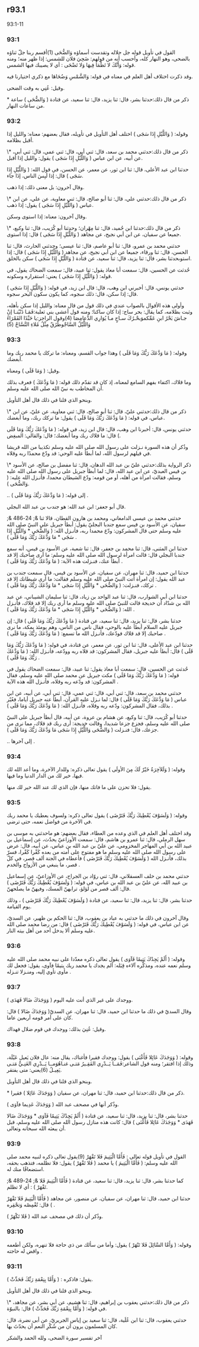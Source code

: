 ## r93.1
93:1-11
### 93:1
القول في تأويل قوله جل جلاله وتقدست أسماؤه وَالضُّحَى (1)أقسم ربنا جلّ ثناؤه بالضحى، وهو النهار كله، وأحسب أنه من قولهم: ضَحِيَ فلان للشمس: إذا ظهر منه؛ ومنه قوله: وَأَنَّكَ لا تَظْمَأُ فِيهَا وَلا تَضْحَى : أي لا يصيبك فيها الشمس.

وقد ذكرت اختلاف أهل العلم في معناه في قوله: وَالشَّمْسِ وَضُحَاهَا مع ذكري اختيارنا فيه.

وقيل: عُنِي به وقت الضحى.

\* ذكر من قال ذلك:حدثنا بشر، قال: ثنا يزيد، قال: ثنا سعيد، عن قتادة ( وَالضُّحَى ) ساعة من ساعات النهار.

### 93:2
وقوله: ( وَاللَّيْلِ إِذَا سَجَى ) اختلف أهل التأويل في تأويله، فقال بعضهم: معناه: والليل إذا أقبل بظلامه.

\\* ذكر من قال ذلك:حدثني محمد بن سعد، قال: ثني أبي، قال: ثني عمي، قال: ثني أبي، عن أبيه، عن ابن عباس ( وَاللَّيْلِ إِذَا سَجَى ) يقول: والليل إذا أقبل.

حدثنا ابن عبد الأعلى، قال: ثنا ابن ثور، عن معمر، عن الحسن، في قول الله: ( وَاللَّيْلِ إِذَا سَجَى ) قال: إذا لَبِسَ الناس، إذَا جاء.

وقال آخرون: بل معنى ذلك: إذا ذهب.

\\* ذكر من قال ذلك:حدثني علي، قال: ثنا أبو صالح، قال: ثني معاوية، عن علي، عن ابن عباس ( وَاللَّيْلِ إِذَا سَجَى ) يقول: إذا ذهب.

وقال آخرون: معناه: إذا استوى وسكن.

\\* ذكر من قال ذلك:حدثنا ابن حُميد، قال: ثنا مِهْران؛ وحدثنا أبو كُرَيب، قال: ثنا وكيع، جميعا عن سفيان، عن ابن أبي نجيح، عن مجاهد ( وَاللَّيْلِ إِذَا سَجَى ) قال: إذا استوى.

حدثني محمد بن عمرو، قال: ثنا أبو عاصم، قال: ثنا عيسى؛ وحدثني الحارث، قال: ثنا الحسن، قال: ثنا ورقاء، جميعا عن ابن أبي نجيح، عن مجاهد ( وَاللَّيْلِ إِذَا سَجَى ) قال: إذا استوىحدثنا بشر، قال: ثنا يزيد، قال: ثنا سعيد، عن قتادة ( وَاللَّيْلِ إِذَا سَجَى ) سكن بالخلق.

حُدثت عن الحسين، قال: سمعت أبا معاذ يقول: ثنا عبيد، قال: سمعت الضحاك يقول، في قوله: ( وَاللَّيْلِ إِذَا سَجَى ) يعني: استقراره وسكونه.

حدثني يونس، قال: أخبرني ابن وهب، قال: قال ابن زيد، في قوله: ( وَاللَّيْلِ إِذَا سَجَى ) قال: إذا سكن، قال: ذلك سجوه، كما يكون سكون البحر سجوه.

وأولى هذه الأقوال بالصواب عندي في ذلك قول من قال معناه: والليل إذا سكن بأهله، وثبت بظلامه، كما يقال: بحر ساج: إذا كان ساكنا؛ ومنه قول أعشى بني ثعلبة:فَمَـا ذَنْبُنـا إنْ جـاشَ بَحْرُ ابنِ عَمِّكموَبحْـرُكَ سـاجٍ مـا يُوَارِي الدَّعامِصَا (4)وقول الراجز:يا حَبَّذَا القَمْرَاءُ وَاللَّيْلُ السَّاجْوطُرُقٌ مِثْلُ مُلاءِ النَّسَّاجْ (5)

### 93:3
وقوله: ( مَا وَدَّعَكَ رَبُّكَ وَمَا قَلَى ) وهذا جواب القسم، ومعناه: ما تركك يا محمد ربك وما أبغضك.

وقيل: ( وَمَا قَلَى ) ومعناه.

وما قلاك، اكتفاء بفهم السامع لمعناه، إذ كان قد تقدّم ذلك قوله: ( مَا وَدَّعَكَ ) فعرف بذلك أن المخاطب به نبيّ الله صلى الله عليه وسلم.

وبنحو الذي قلنا في ذلك قال أهل التأويل.

\\* ذكر من قال ذلك:حدثني عليّ، قال: ثنا أبو صالح، قال: ثني معاوية، عن عليّ، عن ابن عباس، في قوله: ( مَا وَدَّعَكَ رَبُّكَ وَمَا قَلَى ) يقول: ما تركك ربك، وما أبغضك.

حدثني يونس، قال: أخبرنا ابن وهب، قال: قال ابن زيد، في قوله: ( مَا وَدَّعَكَ رَبُّكَ وَمَا قَلَى ) قال: ما قلاك ربك وما أبغضك؛ قال: والقالي: المبغِض.

وذُكر أن هذه السورة نـزلت على رسول الله صلى الله عليه وسلم تكذيبا من الله قريشا في قيلهم لرسول الله، لما أبطأ عليه الوحي: قد ودّع محمدًا ربه وقلاه.

\\* ذكر الرواية بذلك:حدثني عليّ بن عبد الله الدهان، قال: ثنا مفضل بن صالح، عن الأسود بن قيس العبديّ، عن ابن عبد الله، قال: لما أبطأ جبريل على رسول الله صلى الله عليه وسلم، فقالت امرأة من أهله، أو من قومه: ودّع الشيطان محمدا، فأنـزل الله عليه: ( وَالضُّحَى ).

.. إلى قوله: ( مَا وَدَّعَكَ رَبُّكَ وَمَا قَلَى ) .

قال أبو جعفر: ابن عبد الله: هو جندب بن عبد الله البجلي.

حدثني محمد بن عيسى الدامغاني، ومحمد بن هارون القطان، قالا ثنا &; 24-486 &; سفيان، عن الأسود بن قيس سمع جندبا البجليّ يقول: أبطأ جبريل على النبيّ صلى الله عليه وسلم حتى قال المشركون: ودّع محمدا ربه، فأنـزل الله: ( وَالضُّحَى \* وَاللَّيْلِ إِذَا سَجَى \* مَا وَدَّعَكَ رَبُّكَ وَمَا قَلَى ) .

حدثنا ابن المثنى، قال: ثنا محمد بن جعفر، قال: ثنا شعبة، عن الأسود بن قيس، أنه سمع جندبا البجلي قال: قالت امرأة لرسول الله صلى الله عليه وسلم: ما أرى صاحبك إلا قد أبطأ عنك، فنـزلت هذه الآية: ( مَا وَدَّعَكَ رَبُّكَ وَمَا قَلَى ) .

حدثنا ابن حميد، قال: ثنا مهران، عن سفيان، عن الأسود بن قيس، قال سمعت جندب بن عبد الله يقول: إن امرأة أتت النبيّ صلى الله عليه وسلم فقالت: ما أرى شيطانك إلا قد تركك، فنـزلت: ( وَالضُّحَى \* وَاللَّيْلِ إِذَا سَجَى \* مَا وَدَّعَكَ رَبُّكَ وَمَا قَلَى ) .

حدثنا ابن أبي الشوارب، قال: ثنا عبد الواحد بن زياد، قال: ثنا سليمان الشيباني، عن عبد الله بن شدّاد أن خديجة قالت للنبيّ صلى الله عليه وسلم ما أرى ربك إلا قد قلاك، فأنـزل الله: ( وَالضُّحَى \* وَاللَّيْلِ إِذَا سَجَى \* مَا وَدَّعَكَ رَبُّكَ وَمَا قَلَى ) .

حدثنا بشر، قال: ثنا يزيد، قال: ثنا سعيد، عن قتادة ( مَا وَدَّعَكَ رَبُّكَ وَمَا قَلَى ) قال: إن جبريل عليه السلام أبطأ عليه بالوحي، فقال ناس من الناس، وهم يومئذ بمكة، ما نرى صاحبك إلا قد قلاك فودّعك، فأنـزل الله ما تسمع: ( مَا وَدَّعَكَ رَبُّكَ وَمَا قَلَى ) .

حدثنا ابن عبد الأعلى، قال: ثنا ابن ثور، عن معمر، عن قتادة، في قوله: ( مَا وَدَّعَكَ رَبُّكَ وَمَا قَلَى ) قال: أبطأ عليه جبريل، فقال المشركون: قد قلاه ربه وودّعه، فأنـزل الله: ( مَا وَدَّعَكَ رَبُّكَ وَمَا قَلَى ) .

حُدثت عن الحسين، قال: سمعت أبا معاذ يقول: ثنا عبيد، قال: سمعت الضحاك يقول في قوله: ( مَا وَدَّعَكَ رَبُّكَ وَمَا قَلَى ) مكث جبريل عن محمد صلى الله عليه وسلم، فقال المشركون: قد ودّعه ربه وقلاه، فأنـزل الله هذه الآية .

حدثني محمد بن سعد، قال: ثني أبي، قال: ثني عمي، قال: ثني أبي، عن أبيه، عن ابن عباس ( مَا وَدَّعَكَ رَبُّكَ وَمَا قَلَى ) قال: لما نـزل عليه القرآن، أبطأ عنه جبريل أياما، فعُيّر بذلك، فقال المشركون: ودّعه ربه وقلاه، فأنـزل الله: ( مَا وَدَّعَكَ رَبُّكَ وَمَا قَلَى ) .

حدثنا أبو كُرَيب، قال: ثنا وكيع، عن هشام بن عروة، عن أبيه، قال أبطأ جبريل على النبيّ صلى الله عليه وسلم، فجزع جزعا شديدا، وقالت خديجة: أرى ربك قد قلاك، مما نرى من جزعك، قال: فنـزلت ( وَالضُّحَى وَاللَّيْلِ إِذَا سَجَى مَا وَدَّعَكَ رَبُّكَ وَمَا قَلَى ).

.. إلى آخرها .

### 93:4
وقوله: ( وَلَلآخِرَةُ خَيْرٌ لَكَ مِنَ الأولَى ) يقول تعالى ذكره: وللدار الآخرة، وما أعد الله لك فيها، خير لك من الدار الدنيا وما فيها.

يقول: فلا تحزن على ما فاتك منها، فإن الذي لك عند الله خير لك منها.

### 93:5
وقوله: ( وَلَسَوْفَ يُعْطِيكَ رَبُّكَ فَتَرْضَى ) يقول تعالى ذكره: ولسوف يعطيك يا محمد ربك في الآخرة من فواضل نعمه، حتى ترضى.

وقد اختلف أهل العلم في الذي وعده من العطاء، فقال بعضهم: هو ماحدثني به موسى بن سهل الرملي، قال: ثنا عمرو بن هاشم، قال: سمعت الأوزاعيّ يحدّث، عن إسماعيل بن عبيد الله بن أبي المهاجر المخزومي، عن عليّ بن عبد الله بن عباس، عن أبيه، قال: عرض على رسول الله صلى الله عليه وسلم ما هو مفتوح على أمته من بعده كَفْرا كَفْرا، فسرّ بذلك، فأنـزل الله ( وَلَسَوْفَ يُعْطِيكَ رَبُّكَ فَتَرْضَى ) فأعطاه في الجنة ألف قصر، في كلّ قصر، ما ينبغي من الأزواج والخدم .

حدثني محمد بن خلف العسقلاني، قال: ثني روّاد بن الجراح، عن الأوزاعيّ، عن إسماعيل بن عبيد الله، عن عليّ بن عبد الله بن عباس، في قوله: ( وَلَسَوْفَ يُعْطِيكَ رَبُّكَ فَتَرْضَى ) قال: ألف قصر من لؤلؤ، ترابهنّ المسك، وفيهنّ ما يصلحهنّ.

حدثنا بشر، قال: ثنا يزيد، قال: ثنا سعيد، عن قتادة ( وَلَسَوْفَ يُعْطِيكَ رَبُّكَ فَتَرْضَى ) ، وذلك يوم القيامة.

وقال آخرون في ذلك ما حدثني به عباد بن يعقوب، قال: ثنا الحكم بن ظهير، عن السديّ، عن ابن عباس، في قوله: ( وَلَسَوْفَ يُعْطِيكَ رَبُّكَ فَتَرْضَى ) قال: من رضا محمد صلى الله عليه وسلم ألا يدخل أحد من أهل بيته النار.

### 93:6
وقوله: ( أَلَمْ يَجِدْكَ يَتِيمًا فَآوَى ) يقول تعالى ذكره معدّدا على نبيه محمد صلى الله عليه وسلم نعمه عنده، ومذكِّره آلاءه قِبَله: ألم يجدك يا محمد ربك يتيمًا فآوى، يقول: فجعل لك مأوى تأوي إليه، ومنـزلا تنـزله .

### 93:7
( وَوَجَدَكَ ضَالا فَهَدَى ) ووجدك على غير الذي أنت عليه اليوم.

وقال السديّ في ذلك ما حدثنا ابن حميد، قال: ثنا مهران، عن السديّ( وَوَجَدَكَ ضَالا ) قال: كان على أمر قومه أربعين عاما.

وقيل: عُنِيَ بذلك: ووجدك في قوم ضلال فهداك.

### 93:8
وقوله: ( وَوَجَدَكَ عَائِلا فَأَغْنَى ) يقول: ووجدك فقيرا فأغناك، يقال منه: عال فلان يَعيل عَيْلَة، وذلك إذا افتقر؛ ومنه قول الشاعر:فَمَــا يَــدْرِي الفَقِـيرُ مَتـى غنـاهُوَمــا يَــدْرِي الغَنِـيُّ مَتـى يَعِيـلُ (6)يعني: متى يفتقر.

وبنحو الذي قلنا في ذلك قال أهل التأويل.

\* ذكر من قال ذلك:حدثنا ابن حميد، قال: ثنا مهران، عن سفيان ( وَوَجَدَكَ عَائِلا ) فقيرا.

وذُكر أنها في مصحف عبد الله ( وَوَجَدَكَ عَدِيما فآوَى ).

حدثنا بشر، قال: ثنا يزيد، قال: ثنا سعيد، عن قتادة ( أَلَمْ يَجِدْكَ يَتِيمًا فَآوَى \* وَوَجَدَكَ ضَالا فَهَدَى \* وَوَجَدَكَ عَائِلا فَأَغْنَى ) قال: كانت هذه منازل رسول الله صلى الله عليه وسلم، قبل أن يبعثه الله سبحانه وتعالى.

### 93:9
القول في تأويل قوله تعالى : فَأَمَّا الْيَتِيمَ فَلا تَقْهَرْ (9)يقول تعالى ذكره لنبيه محمد صلى الله عليه وسلم: ( فَأَمَّا الْيَتِيمَ ) يا محمد ( فَلا تَقْهَرْ ) يقول: فلا تظلمه، فتذهب بحقه، استضعافًا منك له.

كما حدثنا بشر، قال: ثنا يزيد، قال: ثنا سعيد، عن قتادة ( فَأَمَّا الْيَتِيمَ فَلا &; 24-489 &; تَقْهَرْ ) : أي لا تظلم.

حدثنا ابن حميد، قال: ثنا مهران، عن سفيان، عن منصور، عن مجاهد ( فَأَمَّا الْيَتِيمَ فَلا تَقْهَرْ ) قال: تُغْمِصْه وَتحْقِره .

وذُكر أن ذلك في مصحف عبد الله ( فَلا تَكْهَرْ ).

### 93:10
وقوله: ( وَأَمَّا السَّائِلَ فَلا تَنْهَرْ ) يقول: وأما من سألك من ذي حاجة فلا تنهره، ولكن أطعمه واقض له حاجته .

### 93:11
( وَأَمَّا بِنِعْمَةِ رَبِّكَ فَحَدِّثْ ) : يقول: فاذكره.

وبنحو الذي قلنا في ذلك قال أهل التأويل.

\\* ذكر من قال ذلك:حدثني يعقوب بن إبراهيم، قال: ثنا هشيم، عن أبي بشر، عن مجاهد، في قوله: ( وَأَمَّا بِنِعْمَةِ رَبِّكَ فَحَدِّثْ ) قال: بالنبوّة.

حدثني يعقوب، قال: ثنا ابن عُلَية، قال: ثنا سعيد بن إياس الجريريّ، عن أبى نضرة، قال: كان المسلمون يرون أن من شُكْرِ النعم أن يحدّثَ بها.

آخر تفسير سورة الضحى، ولله الحمد والشكر
